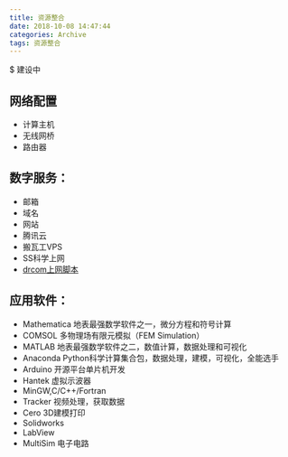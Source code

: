 ```yaml
---
title: 资源整合
date: 2018-10-08 14:47:44
categories: Archive
tags: 资源整合
---
```


$ 建设中

## 网络配置
- 计算主机
- 无线网桥
- 路由器

## 数字服务：
- 邮箱
- 域名
- 网站
- 腾讯云
- 搬瓦工VPS
- SS科学上网
- [drcom上网脚本](https://github.com/drcoms/drcom-generic)

## 应用软件：
- Mathematica 地表最强数学软件之一，微分方程和符号计算
- COMSOL 多物理场有限元模拟（FEM Simulation）
- MATLAB 地表最强数学软件之二，数值计算，数据处理和可视化
- Anaconda Python科学计算集合包，数据处理，建模，可视化，全能选手
- Arduino 开源平台单片机开发
- Hantek 虚拟示波器
- MinGW,C/C++/Fortran
- Tracker 视频处理，获取数据
- Cero 3D建模打印
- Solidworks
- LabView 
- MultiSim 电子电路
